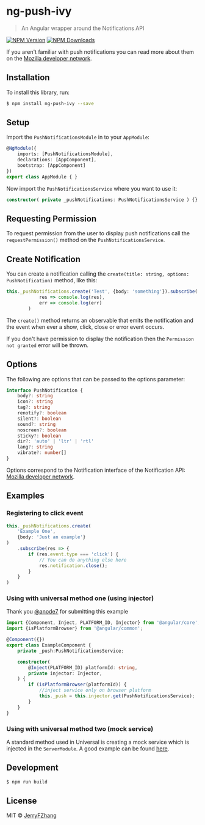 # ng-push-ivy

> An Angular wrapper around the Notifications API

[![NPM Version](https://img.shields.io/npm/v/ng-push-ivy.svg)](https://www.npmjs.com/package/ng-push-ivy)
[![NPM Downloads](https://img.shields.io/npm/dt/ng-push-ivy.svg)](https://www.npmjs.com/package/ng-push-ivy)

If you aren't familiar with push notifications you can read more about them on the [Mozilla developer network](https://developer.mozilla.org/en-US/docs/Web/API/Notification).

## Installation

To install this library, run:

```bash
$ npm install ng-push-ivy --save
```

## Setup

Import the `PushNotificationsModule` in to your `AppModule`:
```ts
@NgModule({
    imports: [PushNotificationsModule],
    declarations: [AppComponent],
    bootstrap: [AppComponent]
})
export class AppModule { }
```

Now import the `PushNotificationsService` where you want to use it: 

```ts
constructor( private _pushNotifications: PushNotificationsService ) {}
```

## Requesting Permission

To request permission from the user to display push notifications call the `requestPermission()` method on the `PushNotificationsService`.

## Create Notification

You can create a notification calling the `create(title: string, options: PushNotification)` method, like this: 

```ts
this._pushNotifications.create('Test', {body: 'something'}).subscribe(
            res => console.log(res),
            err => console.log(err)
        )
```

The `create()` method returns an observable that emits the notification and the event when ever a show, click, close or error event occurs.

If you don't have permission to display the notification then the `Permission not granted` error will be thrown.

## Options

The following are options that can be passed to the options parameter: 

```ts
interface PushNotification {
    body?: string
    icon?: string
    tag?: string
    renotify?: boolean
    silent?: boolean
    sound?: string
    noscreen?: boolean
    sticky?: boolean
    dir?: 'auto' | 'ltr' | 'rtl'
    lang?: string
    vibrate?: number[]
}
```

Options correspond to the Notification interface of the Notification API:
[Mozilla developer network](https://developer.mozilla.org/en-US/docs/Web/API/Notification).

## Examples

### Registering to click event

```ts
this._pushNotifications.create(
    'Example One',
    {body: 'Just an example'}
)
    .subscribe(res => {
        if (res.event.type === 'click') {
            // You can do anything else here
            res.notification.close();
        }
    }
)
```

### Using with universal method one (using injector)

Thank you [@anode7](https://github.com/anode7) for submitting this example

```ts
import {Component, Inject, PLATFORM_ID, Injector} from '@angular/core';
import {isPlatformBrowser} from '@angular/common';

@Component({})
export class ExampleComponent {
    private _push:PushNotificationsService;

    constructor(
        @Inject(PLATFORM_ID) platformId: string,
        private injector: Injector,
    ) {
        if (isPlatformBrowser(platformId)) {
            //inject service only on browser platform
            this._push = this.injector.get(PushNotificationsService);
        }
    }
}
```

### Using with universal method two (mock service)

A standard method used in Universal is creating a mock service which is injected in the `ServerModule`. A good example can be found [here](https://github.com/angular/universal-starter/issues/148).

## Development

```bash
$ npm run build
```

## License

MIT © [JerryFZhang](mailto:hi@JerryFZhang)
